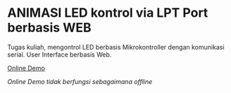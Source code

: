 # ANIMASI LED kontrol via LPT Port berbasis WEB

Tugas kuliah, mengontrol LED berbasis Mikrokontroller dengan komunikasi serial. User Interface berbasis Web.

[Online Demo](http://zaf.web.id/labs/animasi-led/)

*Online Demo tidak berfungsi sebagaimana offline*